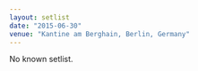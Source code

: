 ```yaml
---
layout: setlist
date: "2015-06-30"
venue: "Kantine am Berghain, Berlin, Germany"
---
```


No known setlist.

